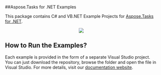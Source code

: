 ##Aspose.Tasks for .NET Examples

This package contains C# and VB.NET Example Projects for [Aspose.Tasks for .NET](http://www.aspose.com/categories/.net-components/aspose.tasks-for-.net/default.aspx).

<p align="center">
  <a title="Download Examples ZIP" href="https://github.com/asposetasks/Aspose_Tasks_NET/archive/master.zip">
	<img src="https://raw.github.com/AsposeExamples/java-examples-dashboard/master/images/downloadZip-Button-Large.png" />
  </a>
</p>

## How to Run the Examples?

Each example is provided in the form of a separate Visual Studio project. You can just download the repository, browse the folder and open the file in Visual Studio. For more details, visit our [documentation website](http://www.aspose.com/docs/display/tasksnet/How+to+Run+Aspose.Tasks+for+.NET+Examples).
